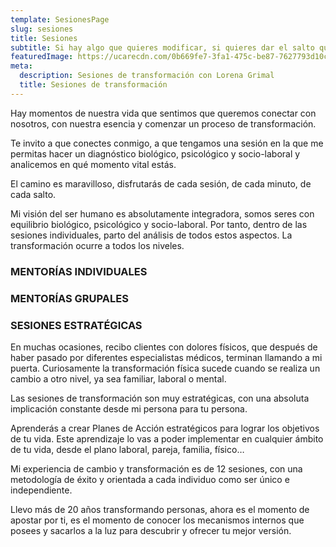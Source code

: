 ```yaml
---
template: SesionesPage
slug: sesiones
title: Sesiones
subtitle: Si hay algo que quieres modificar, si quieres dar el salto que llevas tiempo visualizando o encontrar esa visualización, es posible que no estés aquí por casualidad.
featuredImage: https://ucarecdn.com/0b669fe7-3fa1-475c-be87-7627793d10ca/
meta:
  description: Sesiones de transformación con Lorena Grimal
  title: Sesiones de transformación
---
```


Hay momentos de nuestra vida que sentimos que queremos conectar con nosotros, con nuestra esencia y comenzar un proceso de transformación.

Te invito a que conectes conmigo, a que tengamos una sesión en la que me permitas hacer un diagnóstico biológico, psicológico y socio-laboral y analicemos en qué momento vital estás.

El camino es maravilloso, disfrutarás de cada sesión, de cada minuto, de cada salto.

Mi visión del ser humano es absolutamente integradora, somos seres con equilibrio biológico, psicológico y socio-laboral. Por tanto, dentro de las sesiones individuales, parto del análisis de todos estos aspectos. La transformación ocurre a todos los niveles.

### MENTORÍAS INDIVIDUALES

### MENTORÍAS GRUPALES

###  SESIONES ESTRATÉGICAS

En muchas ocasiones, recibo clientes con dolores físicos, que después de haber pasado por diferentes especialistas médicos, terminan llamando a mi puerta. Curiosamente la transformación física sucede cuando se realiza un cambio a otro nivel, ya sea familiar, laboral o mental.

Las sesiones de transformación son muy estratégicas, con una absoluta implicación constante desde mi persona para tu persona.

Aprenderás a crear Planes de Acción estratégicos para lograr los objetivos de tu vida. Este aprendizaje lo vas a poder implementar en cualquier ámbito de tu vida, desde el plano laboral, pareja, familia, físico…

Mi experiencia de cambio y transformación es de 12 sesiones, con una metodología de éxito y orientada a cada individuo como ser único e independiente.

Llevo más de 20 años transformando personas, ahora es el momento de apostar por ti, es el momento de conocer los mecanismos internos que posees y sacarlos a la luz para descubrir y ofrecer tu mejor versión.